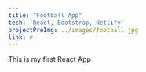 ```yaml
---
title: "Football App"
tech: 'React, Bootstrap, Netlify'
projectPreImg: ../images/football.jpg
link: #
---
```


This is my first React App